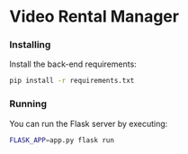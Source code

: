 # Video Rental Manager

### Installing
Install the back-end requirements:
```bash
pip install -r requirements.txt
```

### Running
You can run the Flask server by executing:
```bash
FLASK_APP=app.py flask run
```

